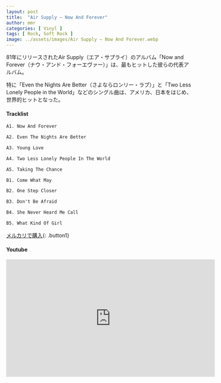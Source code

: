 ```yaml
---
layout: post
title:  "Air Supply – Now And Forever"
author: mmr
categories: [ Vinyl ]
tags: [ Rock, Soft Rock ]
image: ../assets/images/Air Supply – Now And Forever.webp
---
```


81年にリリースされたAir Supply（エア・サプライ）のアルバム「Now and Forever（ナウ・アンド・フォーエヴァー）」は、最もヒットした彼らの代表アルバム。

特に「Even the Nights Are Better（さよならロンリー・ラブ）」と「Two Less Lonely People in the World」などのシングル曲は、アメリカ、日本をはじめ、世界的ヒットとなった。

#### Tracklist
```md
A1. Now And Forever

A2. Even The Nights Are Better

A3. Young Love

A4. Two Less Lonely People In The World

A5. Taking The Chance

B1. Come What May

B2. One Step Closer

B3. Don't Be Afraid

B4. She Never Heard Me Call

B5. What Kind Of Girl
```

[メルカリで購入](https://jp.mercari.com/item/m66371881166?afid=6142608987){: .button1}

#### Youtube
<iframe width="560" height="315" src="https://www.youtube.com/embed/mk5cU2vkca0?si=Agp8c9ea6WICiYuZ" title="YouTube video player" frameborder="0" allow="accelerometer; autoplay; clipboard-write; encrypted-media; gyroscope; picture-in-picture; web-share" referrerpolicy="strict-origin-when-cross-origin" allowfullscreen></iframe>
